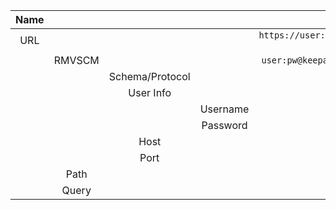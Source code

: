 
| Name |        |                 |          |                           Value                            |
| :--: | :----: | :-------------: | :------: | :--------------------------------------------------------: |
| URL  |        |                 |          | `https://user:pw@keepass.info:80/path/example.php?q=e&s=t` |
|      | RMVSCM |                 |          |     `user:pw@keepass.info:80/path/example.php?q=e&s=t`     |
|      |        | Schema/Protocol |          |                          `https`                           |
|      |        |    User Info    |          |                         `user:pw`                          |
|      |        |                 | Username |                           `user`                           |
|      |        |                 | Password |                            `pw`                            |
|      |        |      Host       |          |                       `keepass.info`                       |
|      |        |      Port       |          |                            `80`                            |
|      |  Path  |                 |          |                    `/path/example.php`                     |
|      | Query  |                 |          |                         `?q=e&s=t`                         |
